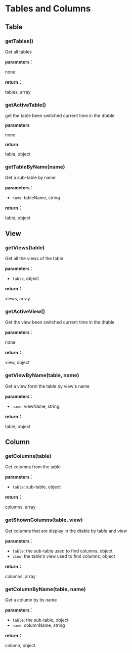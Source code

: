 # Tables and Columns

## Table

### getTables()

Get all tables

**parameters：**

none

**return：**

tables, array

### getActiveTable()

get the table been switched current time in the dtable

**parameters**

none

**return**

table, object

### getTableByName(name)

Get a sub-table by name

**parameters：**

* `name`: tableName, string

**return：**

table, object

## View

### getViews(table)

Get all the views of the table

**parameters：**

* `table`, object

**return：**

views, array

### getActiveView()

Get the view been switched current time in the dtable

**parameters：**

none

**return：**

view, object

### getViewByName(table, name)

Get a view form the table by view's name

**parameters：**

* `name`: viewName, string

**return：**

table, object

## Column

### getColumns(table)

Get columns from the table

**parameters：**

* `table`: sub-table, object

**return：**

columns, array

### getShownColumns(table, view)

Get columns that are display in the dtable by table and view 

**parameters：**

* `table`: the sub-table used to find columns, object
* `view`: the table's view used to find columns, object

**return：**

columns, array

### getColumnByName(table, name)

Get a column by its name

**parameters：**

* `table`: the sub-table, object
* `name`: columnName, string

**return：**

column, object
